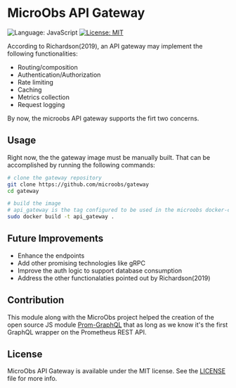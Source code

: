 # MicroObs API Gateway
![Language: JavaScript](https://img.shields.io/static/v1?label=language&message=javascript&color=yellow&style=flat)
[![License: MIT](https://img.shields.io/github/license/microobs/gateway)](https://opensource.org/licenses/MIT)


According to Richardson(2019), an API gateway may implement the following functionalities:
* Routing/composition
* Authentication/Authorization
* Rate limiting
* Caching
* Metrics collection
* Request logging

By now, the microobs API gateway supports the firt two concerns.

## Usage
Right now, the the gateway image must be manually built. That can be accomplished by running the following commands:
```sh
# clone the gateway repository
git clone https://github.com/microobs/gateway
cd gateway

# build the image
# api_gateway is the tag configured to be used in the microobs docker-compose
sudo docker build -t api_gateway .
```

## Future Improvements
* Enhance the endpoints
* Add other promising technologies like gRPC
* Improve the auth logic to support database consumption
* Address the other functionalaties pointed out by Richardson(2019)

## Contribution
This module along with the MicroObs project helped the creation of the open source JS module [Prom-GraphQL](https://github.com/carloszimm/prom-graphql) that as long as we know it's the first GraphQL wrapper on the Prometheus REST API.

## License
MicroObs API Gateway is available under the MIT license. See the [LICENSE](https://github.com/microobs/gateway/blob/master/LICENSE) file for more info.
